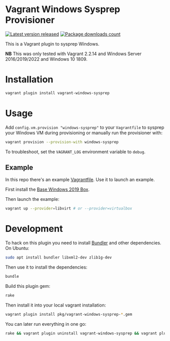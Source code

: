# Vagrant Windows Sysprep Provisioner

[![Latest version released](https://img.shields.io/gem/v/vagrant-windows-sysprep.svg)](https://rubygems.org/gems/vagrant-windows-sysprep)
[![Package downloads count](https://img.shields.io/gem/dt/vagrant-windows-sysprep.svg)](https://rubygems.org/gems/vagrant-windows-sysprep)

This is a Vagrant plugin to sysprep Windows.

**NB** This was only tested with Vagrant 2.2.14 and Windows Server 2016/2019/2022 and Windows 10 1809.

# Installation

```bash
vagrant plugin install vagrant-windows-sysprep
```

# Usage

Add `config.vm.provision "windows-sysprep"` to your `Vagrantfile` to sysprep your
Windows VM during provisioning or manually run the provisioner with:

```bash
vagrant provision --provision-with windows-sysprep
```

To troubleshoot, set the `VAGRANT_LOG` environment variable to `debug`.

## Example

In this repo there's an example [Vagrantfile](Vagrantfile). Use it to launch
an example.

First install the [Base Windows 2019 Box](https://github.com/rgl/windows-vagrant).

Then launch the example:

```bash
vagrant up --provider=libvirt # or --provider=virtualbox
```

# Development

To hack on this plugin you need to install [Bundler](http://bundler.io/)
and other dependencies. On Ubuntu:

```bash
sudo apt install bundler libxml2-dev zlib1g-dev
```

Then use it to install the dependencies:

```bash
bundle
```

Build this plugin gem:

```bash
rake
```

Then install it into your local vagrant installation:

```bash
vagrant plugin install pkg/vagrant-windows-sysprep-*.gem
```

You can later run everything in one go:

```bash
rake && vagrant plugin uninstall vagrant-windows-sysprep && vagrant plugin install pkg/vagrant-windows-sysprep-*.gem
```
